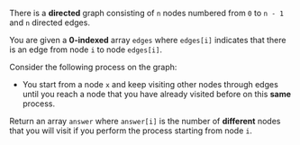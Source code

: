 There is a **directed** graph consisting of `n` nodes numbered from `0` to `n - 1` and `n` directed edges.

You are given a **0-indexed** array `edges` where `edges[i]` indicates that there is an edge from node `i` to node `edges[i]`.

Consider the following process on the graph:

- You start from a node `x` and keep visiting other nodes through edges until you reach a node that you have already visited before on this **same** process.

Return an array `answer` where `answer[i]` is the number of **different** nodes that you will visit if you perform the process starting from node `i`.